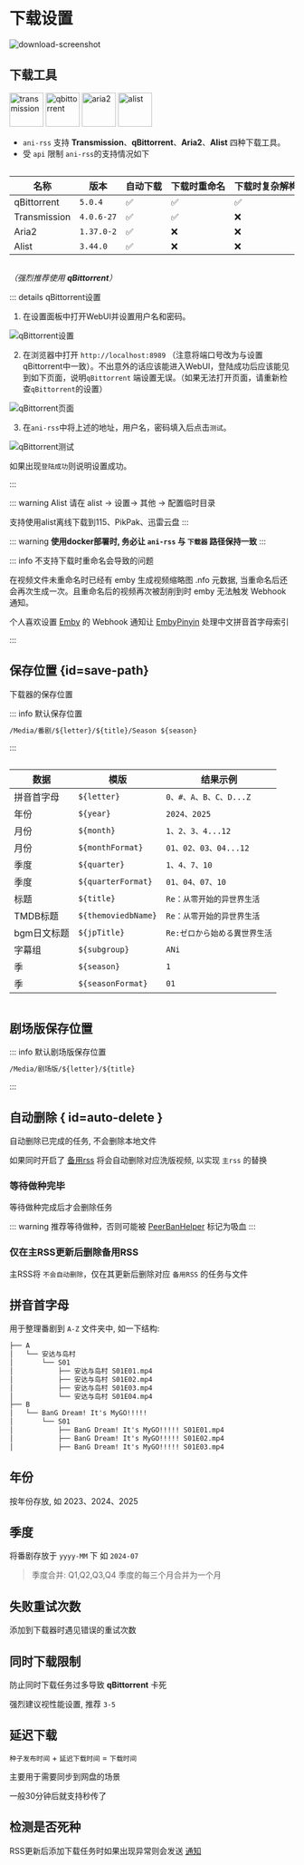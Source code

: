 # 下载设置

<img src="/screenshot/73147386fca70f09e22aadac950f93a1-download-screenshot.webp" alt="download-screenshot" id="download-screenshot">

## 下载工具

<div>
<img src="/image/Transmission.webp" alt="transmission" width="60">
<img src="/image/Qbittorrent.webp" alt="qbittorrent" width="60">
<img src="/image/Aria2.webp" alt="aria2" width="60">
<img src="/image/Alist.webp" alt="alist" width="60">
</div>

- `ani-rss` 支持 **Transmission**、**qBittorrent**、**Aria2**、**Alist** 四种下载工具。
- 受 `api` 限制 `ani-rss`的支持情况如下

<div style="overflow-x: auto;">
<div style="width: 1200px;">

| 名称           | 版本         | 自动下载 | 下载时重命名 | 下载时复杂解构重命名 | 下载完成后重命名 | 做种时修改下载位置 | 下载完成通知 | AList自动上传 |
|--------------|------------|------|--------|------------|----------|-----------|--------|-----------|
| qBittorrent  | `5.0.4`    | ✅    | ✅      | ✅          | ✅        | ✅         | ✅      | ✅         |
| Transmission | `4.0.6-27` | ✅    | ✅      | ❌          | ✅        | ✅         | ✅      | ✅         |
| Aria2        | `1.37.0-2` | ✅    | ❌      | ❌          | ✅        | ❌         | ❌      | ❌         |
| Alist        | `3.44.0`   | ✅    | ❌      | ❌          | ✅        | ❌         | ✅      | ❌         |

</div>
</div>

*（强烈推荐使用 **qBittorrent**）*

::: details qBittorrent设置

1. 在设置面板中打开WebUI并设置用户名和密码。

![qBittorrent设置](/image/qBittorrent_settings.webp)

2. 在浏览器中打开 `http://localhost:8989`
   （注意将端口号改为与设置qBittorrent中一致）。不出意外的话应该能进入WebUI，登陆成功后应该能见到如下页面，说明`qBittorrent`
   端设置无误。（如果无法打开页面，请重新检查`qBittorrent`的设置）

![qBittorrent页面](/image/qBittorrent_WebUI.webp)

3. 在`ani-rss`中将上述的地址，用户名，密码填入后点击`测试`。

![qBittorrent测试](/image/qBittorrent_test.webp)

如果出现`登陆成功`则说明设置成功。

:::

::: warning Alist
请在 alist -> 设置-> 其他 -> 配置临时目录

支持使用alist离线下载到115、PikPak、迅雷云盘
:::

::: warning
**使用docker部署时, 务必让 `ani-rss` 与 `下载器` 路径保持一致**
:::

::: info 不支持下载时重命名会导致的问题

在视频文件未重命名时已经有 emby 生成视频缩略图 .nfo 元数据,
当重命名后还会再次生成一次。且重命名后的视频再次被刮削到时 emby 无法触发 Webhook 通知。

个人喜欢设置 [Emby](https://emby.media/) 的 Webhook 通知让 [EmbyPinyin](https://github.com/wushuo894/EmbyPinyin)
处理中文拼音首字母索引

:::

## 保存位置 {id=save-path}

下载器的保存位置

::: info 默认保存位置

```txt
/Media/番剧/${letter}/${title}/Season ${season}
```

:::

<div style="overflow-x: auto;">
<div style="width: 1200px;">

| 数据      | 模版                  | 结果示例               |  
|---------|---------------------|--------------------|
| 拼音首字母   | `${letter}`         | `0、#、A、B、C、D...Z`  |
| 年份      | `${year}`           | `2024、2025`        |
| 月份      | `${month}`          | `1、2、3、4...12`     |
| 月份      | `${monthFormat}`    | `01、02、03、04...12` |
| 季度      | `${quarter}`        | `1、4、7、10`         |
| 季度      | `${quarterFormat}`  | `01、04、07、10`      |
| 标题      | `${title}`          | `Re：从零开始的异世界生活`    |  
| TMDB标题  | `${themoviedbName}` | `Re：从零开始的异世界生活`    |  
| bgm日文标题 | `${jpTitle}`        | `Re:ゼロから始める異世界生活`  |  
| 字幕组     | `${subgroup}`       | `ANi`              |
| 季       | `${season}`         | `1`                |
| 季       | `${seasonFormat}`   | `01`               |   

</div>
</div>

## 剧场版保存位置

::: info 默认剧场版保存位置

```txt
/Media/剧场版/${letter}/${title}
```

:::

## 自动删除 { id=auto-delete }

自动删除已完成的任务, 不会删除本地文件

如果同时开启了 [备用rss](/config/basic/rss#back-rss) 将会自动删除对应洗版视频, 以实现 `主rss` 的替换

### 等待做种完毕

等待做种完成后才会删除任务

::: warning
推荐等待做种，否则可能被 [PeerBanHelper](https://github.com/PBH-BTN/PeerBanHelper) 标记为吸血
:::

### 仅在主RSS更新后删除备用RSS

主RSS将 `不会自动删除`，仅在其更新后删除对应 `备用RSS` 的任务与文件

## 拼音首字母

用于整理番剧到 `A-Z` 文件夹中, 如一下结构:

```txt
├── A
│   └── 安达与岛村
│       └── S01
│           ├── 安达与岛村 S01E01.mp4
│           ├── 安达与岛村 S01E02.mp4
│           ├── 安达与岛村 S01E03.mp4
│           └── 安达与岛村 S01E04.mp4
├── B
│   └── BanG Dream! It's MyGO!!!!!
│       └── S01
│           ├── BanG Dream! It's MyGO!!!!! S01E01.mp4
│           ├── BanG Dream! It's MyGO!!!!! S01E02.mp4
│           ├── BanG Dream! It's MyGO!!!!! S01E03.mp4
```

## 年份

按年份存放, 如 2023、2024、2025

## 季度

将番剧存放于 `yyyy-MM` 下 如 `2024-07`

> 季度合并: Q1,Q2,Q3,Q4 季度的每三个月合并为一个月

## 失败重试次数

添加到下载器时遇见错误的重试次数

## 同时下载限制

防止同时下载任务过多导致 **qBittorrent** 卡死

强烈建议视性能设置, 推荐 `3-5`

## 延迟下载

`种子发布时间` + `延迟下载时间` = `下载时间`

主要用于需要同步到网盘的场景

一般30分钟后就支持秒传了

## 检测是否死种

RSS更新后添加下载任务时如果出现异常则会发送 [通知](/config/message)
